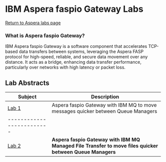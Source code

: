 # IBM Aspera faspio Gateway Labs

[Return to Aspera labs page](../../../index.md)

### What is Aspera faspio Gateway?
IBM Aspera faspio Gateway is a software component that accelerates TCP-based data transfers between systems, leveraging the Aspera FASP protocol for high-speed, reliable, and secure data movement over any distance. It acts as a bridge, enhancing data transfer performance, particularly over networks with high latency or packet loss. 
<br>


## Lab Abstracts

|  Subject                            | Description                                            |                                                               
|-------------------------|------------------------------------------------------------------------------------------------------------|
| [Lab 1](./lab1-faspio-and-mq/README.md)       | Aspera faspio Gateway with IBM MQ to move messages quicker between Queue Managers
|-------------------------|
| [Lab 2](./lab2-faspio-and-mqmft/README.md)       | **Aspera faspio Gateway with IBM MQ Managed File Transfer to move files quicker between Queue Managers**